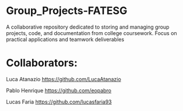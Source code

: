 # Group_Projects-FATESG
A collaborative repository dedicated to storing and managing group projects, code, and documentation from college coursework. Focus on practical applications and teamwork deliverables

# Collaborators:
Luca Atanazio 
https://github.com/LucaAtanazio

Pablo Henrique
https://github.com/eopabro

Lucas Faria
https://github.com/lucasfaria93
